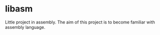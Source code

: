 # libasm
Little project in assembly. The aim of this project is to become familiar with assembly language.
